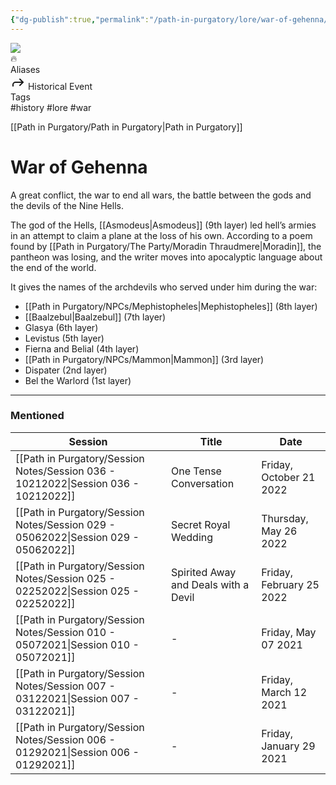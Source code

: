 ```yaml
---
{"dg-publish":true,"permalink":"/path-in-purgatory/lore/war-of-gehenna/","tags":["history, lore, war"]}
---
```


<div class="wiki-header">
	<div class="banner-wrapper">
		<div class="banner">
			<img class="banner-image full-width" src="http://corproject.com/wp-content/uploads/2017/10/Purgatory-770x439_c.jpg" style="object-position: 50% 50%">
		</div>
		<div class="banner-icon">
			<div class="icon-box">🔥</div>
		</div>
	</div>
	<div class="frontmatter-container">
		<div class="frontmatter-section mod-aliases">
			<span class="frontmatter-section-label">Aliases</span>
			<div class="frontmatter-section-data frontmatter-section-aliases">
				<span class="frontmatter-alias">
					<span class="frontmatter-alias-icon"> <svg xmlns="http://www.w3.org/2000svg" width="24" height="24" viewBox="0 0 24 24" fill="none" stroke="currentColor" stroke-width="2" stroke-linecap="round" stroke-linejoin="round" class="svg-icon lucide-forward"><polyline points="15 17 20 12 15 7"></polyline><path d="M4 18v-2a4 4 0 0 1 4-4h12"></path></svg></span>
					Historical Event</span>
			</div>
		</div>
		<div class="frontmatter-section mod-tags">
			<span class="frontmatter-section-label">Tags</span>
			<div class="frontmatter-section-data frontmatter-section-tags">
				<a class="tag"onclick="toggleTagSearch(this)">#history</a>
				<a class="tag" onclick="toggleTagSearch(this)">#lore</a>
				<a class="tag" onclick="toggleTagSearch(this)">#war</a>
			</div>
		</div>
	</div>
</div>

[[Path in Purgatory/Path in Purgatory\|Path in Purgatory]]
# War of Gehenna

A great conflict, the war to end all wars, the battle between the gods and the devils of the Nine Hells.

The god of the Hells, [[Asmodeus\|Asmodeus]] (9th layer) led hell’s armies in an attempt to claim a plane at the loss of his own. According to a poem found by [[Path in Purgatory/The Party/Moradin Thraudmere\|Moradin]], the pantheon was losing, and the writer moves into apocalyptic language about the end of the world.

It gives the names of the archdevils who served under him during the war:
- [[Path in Purgatory/NPCs/Mephistopheles\|Mephistopheles]] (8th layer)
- [[Baalzebul\|Baalzebul]] (7th layer)
- Glasya (6th layer)
- Levistus (5th layer)
- Fierna and Belial (4th layer)
- [[Path in Purgatory/NPCs/Mammon\|Mammon]] (3rd layer)
- Dispater (2nd layer)
- Bel the Warlord (1st layer)

---

### Mentioned
| Session                                                                               | Title                                | Date                     |
| ------------------------------------------------------------------------------------- | ------------------------------------ | ------------------------ |
| [[Path in Purgatory/Session Notes/Session 036 - 10212022\|Session 036 - 10212022]] | One Tense Conversation               | Friday, October 21 2022  |
| [[Path in Purgatory/Session Notes/Session 029 - 05062022\|Session 029 - 05062022]] | Secret Royal Wedding                 | Thursday, May 26 2022    |
| [[Path in Purgatory/Session Notes/Session 025 - 02252022\|Session 025 - 02252022]] | Spirited Away and Deals with a Devil | Friday, February 25 2022 |
| [[Path in Purgatory/Session Notes/Session 010 - 05072021\|Session 010 - 05072021]] | \-                                   | Friday, May 07 2021      |
| [[Path in Purgatory/Session Notes/Session 007 - 03122021\|Session 007 - 03122021]] | \-                                   | Friday, March 12 2021    |
| [[Path in Purgatory/Session Notes/Session 006 - 01292021\|Session 006 - 01292021]] | \-                                   | Friday, January 29 2021  |

